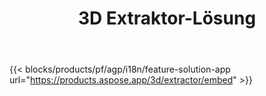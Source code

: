﻿---
title: 3D Extraktor-Lösung 
weight: 7730
url: /de/extractor
limit: 
description: Konvertieren Sie 3D Datei in Autodesk, Draco, Wavefront, 3D Studio und viele andere Formate
---
{{< blocks/products/pf/agp/i18n/feature-solution-app url="https://products.aspose.app/3d/extractor/embed" >}} 
